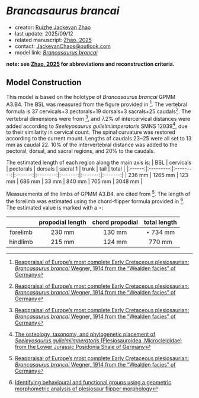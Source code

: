 # *Brancasaurus brancai*

- creator: [Ruizhe Jackevan Zhao](https://orcid.org/0009-0001-4869-3008) 
- last update: 2025/09/12
- related manuscript: [Zhao, 2025](https://doi.org/10.1101/2024.02.15.578844)
- contact: JackevanChaos@outlook.com
- model link: [*Brancasaurus brancai*](https://github.com/Pliosaurus-kevani/Mundus-Cyclus/blob/54a4c3cd7ded3a36c371ee7109f371c81d4b65d2/Plesiosauria/Brancasaurus%20brancai/Brancasaurus%20brancai.pdf)

**note: see [Zhao, 2025](https://doi.org/10.1101/2024.02.15.578844) for abbreviations and reconstruction criteria.**

## Model Construction

This model is based on the holotype of *Brancasaurus brancai* GPMM A3.B4. The BSL was measured from the figure provided in [^1]. The vertebral formula is 37 cervicals+3 pectorals+19 dorsals+3 sacrals+25 caudals[^1]. The vertebral dimensions were from [^1], and 7.2% of intercervical distances were added according to *Seeleyosaurus guilelmiimperatoris* SMNS 12039[^2], due to their similarity in cervical count. The spinal curvature was restored according to the current mount. Lengths of caudals 23~25 were all set to 13 mm as caudal 22. 10% of the intervertebral distance was added to the pectoral, dorsal, and sacral regions, and 20% to the caudals. 

The estimated length of each region along the main axis is:
| BSL    | cervicals | pectorals | dorsals | sacral 1 | trunk   | tail    | total   |
|:------:|:---------:|:---------:|:-------:|:--------:|:-------:|:-------:|:-------:|
| 236 mm | 1265 mm   | 123 mm    | 686 mm | 33 mm    | 840 mm | 705 mm | 3048 mm |

Measurements of the limbs of GPMM A3.B4. are cited from [^1]. The length of the forelimb was estimated using the chord-flipper formula provided in [^3]. The estimated value is marked with a $\star$:

|          | propodial length | chord propodial | total length   |
|:--------:|:----------------:|:---------------:|:--------------:|
| forelimb | 230 mm           | 130 mm          | $\star$ 734 mm |
| hindlimb |  215 mm           | 124 mm          |  770 mm |





[^1]:[Reappraisal of Europe’s most complete Early Cretaceous plesiosaurian: *Brancasaurus brancai* Wegner, 1914 from the “Wealden facies” of Germany](https://doi.org/10.7717/peerj.2813)
[^2]:[The osteology, taxonomy, and phylogenetic placement of *Seeleyosaurus guilelmiimperatoris* (Plesiosauroidea, Microcleididae) from the Lower Jurassic Posidonia Shale of Germany](https://doi.org/10.1002/ar.25620)
[^3]: [Identifying behavioural and functional groups using a geometric morphometric analysis of plesiosaur flipper morphology](https://research.manchester.ac.uk/en/studentTheses/identifying-behavioural-and-functional-groups-using-a-geometric-m)
